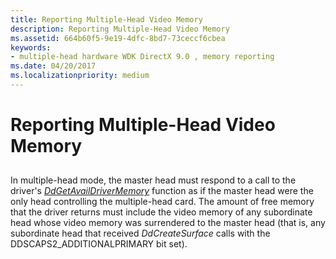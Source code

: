 ```yaml
---
title: Reporting Multiple-Head Video Memory
description: Reporting Multiple-Head Video Memory
ms.assetid: 664b60f5-9e19-4dfc-8bd7-73ceccf6cbea
keywords:
- multiple-head hardware WDK DirectX 9.0 , memory reporting
ms.date: 04/20/2017
ms.localizationpriority: medium
---
```


# Reporting Multiple-Head Video Memory


## <span id="ddk_reporting_multiple_head_video_memory_gg"></span><span id="DDK_REPORTING_MULTIPLE_HEAD_VIDEO_MEMORY_GG"></span>


In multiple-head mode, the master head must respond to a call to the driver's [*DdGetAvailDriverMemory*](https://msdn.microsoft.com/library/windows/hardware/ff549377) function as if the master head were the only head controlling the multiple-head card. The amount of free memory that the driver returns must include the video memory of any subordinate head whose video memory was surrendered to the master head (that is, any subordinate head that received *DdCreateSurface* calls with the DDSCAPS2\_ADDITIONALPRIMARY bit set).

 

 





